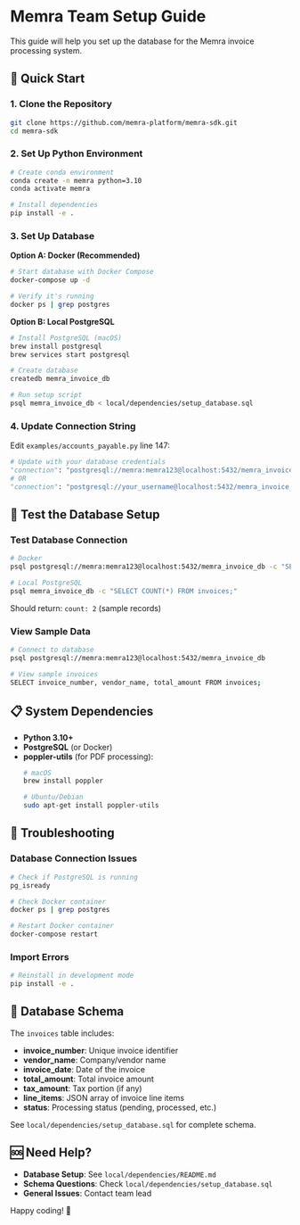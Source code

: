 # Memra Team Setup Guide

This guide will help you set up the database for the Memra invoice processing system.

## 🚀 Quick Start

### 1. Clone the Repository

```bash
git clone https://github.com/memra-platform/memra-sdk.git
cd memra-sdk
```

### 2. Set Up Python Environment

```bash
# Create conda environment
conda create -n memra python=3.10
conda activate memra

# Install dependencies
pip install -e .
```

### 3. Set Up Database

**Option A: Docker (Recommended)**
```bash
# Start database with Docker Compose
docker-compose up -d

# Verify it's running
docker ps | grep postgres
```

**Option B: Local PostgreSQL**
```bash
# Install PostgreSQL (macOS)
brew install postgresql
brew services start postgresql

# Create database
createdb memra_invoice_db

# Run setup script
psql memra_invoice_db < local/dependencies/setup_database.sql
```

### 4. Update Connection String

Edit `examples/accounts_payable.py` line 147:

```python
# Update with your database credentials
"connection": "postgresql://memra:memra123@localhost:5432/memra_invoice_db"  # Docker
# OR
"connection": "postgresql://your_username@localhost:5432/memra_invoice_db"  # Local PostgreSQL
```

## 🧪 Test the Database Setup

### Test Database Connection

```bash
# Docker
psql postgresql://memra:memra123@localhost:5432/memra_invoice_db -c "SELECT COUNT(*) FROM invoices;"

# Local PostgreSQL  
psql memra_invoice_db -c "SELECT COUNT(*) FROM invoices;"
```

Should return: `count: 2` (sample records)

### View Sample Data

```bash
# Connect to database
psql postgresql://memra:memra123@localhost:5432/memra_invoice_db

# View sample invoices
SELECT invoice_number, vendor_name, total_amount FROM invoices;
```

## 📋 System Dependencies

- **Python 3.10+**
- **PostgreSQL** (or Docker)
- **poppler-utils** (for PDF processing):
  ```bash
  # macOS
  brew install poppler
  
  # Ubuntu/Debian
  sudo apt-get install poppler-utils
  ```

## 🔧 Troubleshooting

### Database Connection Issues
```bash
# Check if PostgreSQL is running
pg_isready

# Check Docker container
docker ps | grep postgres

# Restart Docker container
docker-compose restart
```

### Import Errors
```bash
# Reinstall in development mode
pip install -e .
```

## 📁 Database Schema

The `invoices` table includes:
- **invoice_number**: Unique invoice identifier
- **vendor_name**: Company/vendor name  
- **invoice_date**: Date of the invoice
- **total_amount**: Total invoice amount
- **tax_amount**: Tax portion (if any)
- **line_items**: JSON array of invoice line items
- **status**: Processing status (pending, processed, etc.)

See `local/dependencies/setup_database.sql` for complete schema.

## 🆘 Need Help?

- **Database Setup**: See `local/dependencies/README.md`
- **Schema Questions**: Check `local/dependencies/setup_database.sql`
- **General Issues**: Contact team lead

Happy coding! 🚀 